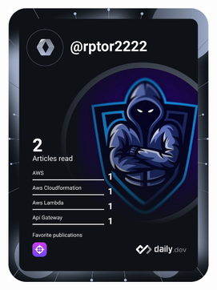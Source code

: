 <a href="https://app.daily.dev/rptor2222"><img src="https://github.com/adharv2645/adharv2645/blob/master/devcard.svg" width="400" alt="Rptor2222's Dev Card"/></a>
